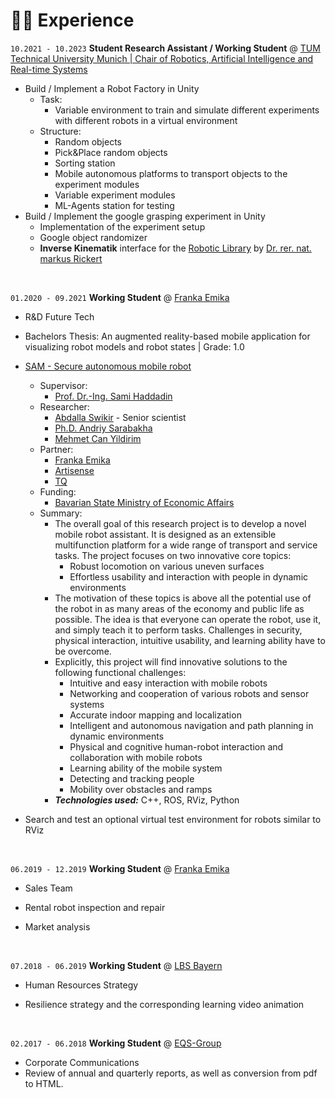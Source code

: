 # 👨‍💻 Experience

`10.2021 - 10.2023` **Student Research Assistant / Working Student** @ [TUM Technical University Munich | Chair of Robotics, Artificial Intelligence and Real-time Systems](https://www.ce.cit.tum.de/air/home/)

- Build / Implement a Robot Factory in Unity 
  - Task:
    - Variable environment to train and simulate different experiments with different robots in a virtual environment
  - Structure:
    - Random objects
    - Pick&Place random objects
    - Sorting station
    - Mobile autonomous platforms to transport objects to the experiment modules
    - Variable experiment modules
    - ML-Agents station for testing
- Build / Implement the google grasping experiment in Unity
  - Implementation of the experiment setup
  - Google object randomizer
  - **Inverse Kinematik** interface for the [Robotic Library](https://www.roboticslibrary.org) by [Dr. rer. nat. markus Rickert](https://www.ce.cit.tum.de/air/people/dr-markus-rickert/)

&nbsp;

`01.2020 - 09.2021` **Working Student** @ [Franka Emika](https://www.franka.de)

- R&D Future Tech

- Bachelors Thesis: An augmented reality-based mobile application for visualizing robot models and robot states | Grade: 1.0

- [SAM - Secure autonomous mobile robot](https://www.mirmi.tum.de/en/rsi/research/research-projects/sam/)
  - Supervisor: 
    - [Prof. Dr.-Ing. Sami Haddadin](https://www.mirmi.tum.de/en/rsi/team/haddadin-sami/)
  - Researcher: 
    - [Abdalla Swikir](https://www.msrm.tum.de/rsi/team/wissenschaftliche-mitarbeiter/swikir-abdalla/) - Senior scientist
    - [Ph.D. Andriy Sarabakha](https://www.msrm.tum.de/rsi/team/wissenschaftliche-mitarbeiter/sarabakha-andriy/)
    - [Mehmet Can Yildirim](https://www.msrm.tum.de/rsi/team/wissenschaftliche-mitarbeiter/yildirim-mehmet/)
  - Partner:
    - [Franka Emika](https://www.franka.de)
    - [Artisense](https://www.artisense.ai/)
    - [TQ](https://www.tq-group.com/de/)
  - Funding: 
    - [Bavarian State Ministry of Economic Affairs](https://www.stmwi.bayern.de/)
  - Summary:
    - The overall goal of this research project is to develop a novel mobile robot assistant. It is designed as an extensible multifunction platform for a wide range of transport and service tasks. The project focuses on two innovative core topics:
      - Robust locomotion on various uneven surfaces
      - Effortless usability and interaction with people in dynamic environments
    - The motivation of these topics is above all the potential use of the robot in as many areas of the economy and public life as possible. The idea is that everyone can operate the robot, use it, and simply teach it to perform tasks. Challenges in security, physical interaction, intuitive usability, and learning ability have to be overcome.
    - Explicitly, this project will find innovative solutions to the following functional challenges:
      - Intuitive and easy interaction with mobile robots
      - Networking and cooperation of various robots and sensor systems
      - Accurate indoor mapping and localization
      - Intelligent and autonomous navigation and path planning in dynamic environments
      - Physical and cognitive human-robot interaction and collaboration with mobile robots
      - Learning ability of the mobile system
      - Detecting and tracking people
      - Mobility over obstacles and ramps
    - _**Technologies used:**_ C++, ROS, RViz, Python
- Search and test an optional virtual test environment for robots similar to RViz


&nbsp;

`06.2019 - 12.2019` **Working Student** @ [Franka Emika](https://www.franka.de)

- Sales Team

- Rental robot inspection and repair

- Market analysis

&nbsp;

`07.2018 - 06.2019` **Working Student** @ [LBS Bayern](https://www.lbs.de/?roid=1)

- Human Resources Strategy

- Resilience strategy and the corresponding learning video animation


&nbsp;

`02.2017 - 06.2018` **Working Student** @ [EQS-Group](https://www.eqs.com)

- Corporate Communications
- Review of annual and quarterly reports, as well as conversion from pdf to HTML.